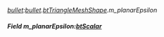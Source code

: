 _[bullet](../../modules/bullet/bullet-module.md):[bullet](../../modules/bullet/bullet-module.md).[btTriangleMeshShape](../../modules/bullet/bullet-bttrianglemeshshape.md).m\_planarEpsilon_
##### Field m\_planarEpsilon:[btScalar](../../modules/bullet/bullet-btscalar.md)
